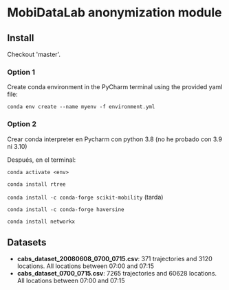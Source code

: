 # MobiDataLab anonymization module

## Install

Checkout 'master'.

### Option 1

Create conda environment in the PyCharm terminal using the provided yaml file:

`conda env create --name myenv -f environment.yml`

### Option 2

Crear conda interpreter en Pycharm con python 3.8 (no he probado con 3.9 ni 3.10)

Después, en el terminal: 

`conda activate <env>`

`conda install rtree`

`conda install -c conda-forge scikit-mobility` (tarda)

`conda install -c conda-forge haversine`

`conda install networkx`

## Datasets
- **cabs_dataset_20080608_0700_0715.csv**: 371 trajectories and 3120 locations. All locations between 07:00 and 07:15
- **cabs_dataset_0700_0715.csv**: 7265 trajectories and 60628 locations. All locations between 07:00 and 07:15